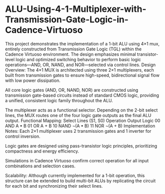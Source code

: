 # ALU-Using-4-1-Multiplexer-with-Transmission-Gate-Logic-in-Cadence-Virtuoso
This project demonstrates the implementation of a 1-bit ALU using 4×1 mux, entirely constructed from Transmission Gate Logic (TGL) within the Cadence Virtuoso environment. The design emphasizes minimal transistor-level logic and optimized switching behavior to perform basic logic operations—AND, OR, NAND, and NOR—selected via control lines.
Design Overview:
The 4×1 MUX is architected using three 2×1 multiplexers, each built from transmission gates to ensure high-speed, bidirectional signal flow with low power dissipation.

All core logic gates (AND, OR, NAND, NOR) are constructed using transmission gate-based circuits instead of standard CMOS logic, providing a unified, consistent logic family throughout the ALU.

The multiplexer acts as a functional selector. Depending on the 2-bit select lines, the MUX routes one of the four logic gate outputs as the final ALU output.
Functional Mapping:
Select Lines (S1, S0)	Operation	Output Logic
00	AND	A • B
01	OR	A + B
10	NAND	¬(A • B)
11	NOR	¬(A + B)
Implementation Notes:
Each 2×1 multiplexer uses 2 transmission gates and 1 inverter for control inversion.

Logic gates are designed using pass-transistor logic principles, prioritizing compactness and energy efficiency.

Simulations in Cadence Virtuoso confirm correct operation for all input combinations and selection cases.

Scalability:
Although currently implemented for a 1-bit operation, this structure can be extended to build multi-bit ALUs by replicating the circuit for each bit and synchronizing their select lines.
